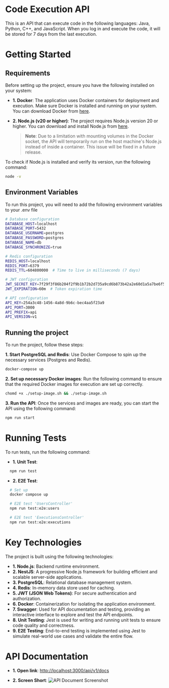 # Code Execution API

This is an API that can execute code in the following languages: Java, Python, C++, and JavaScript. When you log in and execute the code, it will be stored for 7 days from the last execution.

# Getting Started

## Requirements

Before setting up the project, ensure you have the following installed on your system:

- **1. Docker**: The application uses Docker containers for deployment and execution. Make sure Docker is installed and running on your system. You can download Docker from [here](https://www.docker.com/get-started).

- **2. Node.js (v20 or higher)**: The project requires Node.js version 20 or higher. You can download and install Node.js from [here](https://nodejs.org/).
  > **Note**: Due to a limitation with mounting volumes in the Docker socket, the API will temporarily run on the host machine's Node.js instead of inside a container. This issue will be fixed in a future release.

To check if Node.js is installed and verify its version, run the following command:

```bash
node -v
```

## Environment Variables

To run this project, you will need to add the following environment variables to your .env file

```bash
# Database configuration
DATABASE_HOST=localhost
DATABASE_PORT=5432
DATABASE_USERNAME=postgres
DATABASE_PASSWORD=postgres
DATABASE_NAME=db
DATABASE_SYNCHRONIZE=true

# Redis configuration
REDIS_HOST=localhost
REDIS_PORT=6379
REDIS_TTL=604800000  # Time to live in milliseconds (7 days)

# JWT configuration
JWT_SECRET_KEY=7f29f3f86b204f2f9b1b72b2d735a9cd6b873b42a2e60d1a5a7be6f5584ff056b2f3c4a9f64e198a193d1e6cb7380f127431c4e8e720e074cbb6f819f0a85c94
JWT_EXPIRATION=60m  # Token expiration time

# API configuration
API_KEY=254a3c48-1456-4a8d-9b6c-bec4aa5f23a9
API_PORT=3000
API_PREFIX=api
API_VERSION=v1
```

## Running the project

To run the project, follow these steps:

**1. Start PostgreSQL and Redis**: Use Docker Compose to spin up the necessary services (Postgres and Redis).

```bash
docker-compose up
```

**2. Set up necessary Docker images**: Run the following command to ensure that the required Docker images for execution are set up correctly.

```bash
chomd +x ./setup-image.sh && ./setup-image.sh
```

**3. Run the API**: Once the services and images are ready, you can start the API using the following command:

```bash
npm run start
```

# Running Tests

To run tests, run the following command:

- **1. Unit Test**:

```bash
  npm run test
```

- **2. E2E Test**:

```bash
  # Set up
  docker compose up

  # E2E test 'UsersController'
  npm run test:e2e:users

  # E2E test 'ExecutionsController'
  npm run test:e2e:executions
```

# Key Technologies

The project is built using the following technologies:

- **1. Node.js**: Backend runtime environment.
- **2. NestJS**: A progressive Node.js framework for building efficient and scalable server-side applications.
- **3. PostgreSQL**: Relational database management system.
- **4. Redis**: In-memory data store used for caching.
- **5. JWT (JSON Web Tokens)**: For secure authentication and authorization.
- **6. Docker**: Containerization for isolating the application environment.
- **7. Swagger**: Used for API documentation and testing, providing an interactive interface to explore and test the API endpoints.
- **8. Unit Testing**: Jest is used for writing and running unit tests to ensure code quality and correctness.
- **9. E2E Testing**: End-to-end testing is implemented using Jest to simulate real-world use cases and validate the entire flow.

# API Documentation

- **1. Open link**: [http://localhost:3000/api/v1/docs](http://localhost:3000/api/v1/docs)

- **2. Screen Short**:
  ![API Document Screenshot](./screenshorts/swagger.png)
